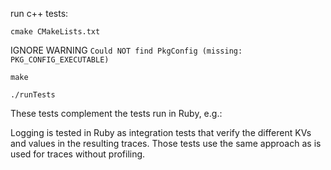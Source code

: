 run c++ tests:

`cmake CMakeLists.txt`

IGNORE WARNING `Could NOT find PkgConfig (missing:  PKG_CONFIG_EXECUTABLE)`

`make`

`./runTests`

These tests complement the tests run in Ruby, e.g.:

Logging is tested in Ruby as integration tests that verify the different 
KVs and values in the resulting traces.
Those tests use the same approach as is used for traces without profiling.
